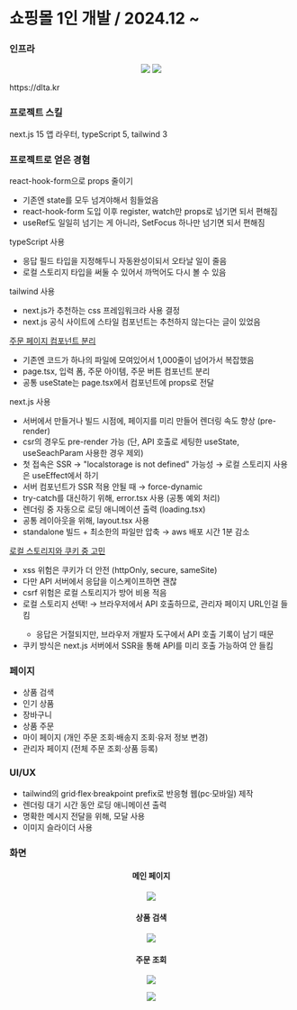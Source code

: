 <h1>쇼핑몰 1인 개발 / 2024.12 ~ </h1>

### 인프라
<p align="center">
  <img src="https://github.com/user-attachments/assets/fee97e3b-fe2a-4662-b7e6-555f3c8f68e5" />
  <img src="https://github.com/user-attachments/assets/b3528f47-4cdb-4fd4-a5bb-2eed72233c6c" />
</p>

<p>https://dlta.kr</p>

### 프로젝트 스킬
next.js 15 앱 라우터, typeScript 5, tailwind 3

### 프로젝트로 얻은 경혐
react-hook-form으로 props 줄이기
<ul>
  <li>기존엔 state를 모두 넘겨야해서 힘들었음</li>
  <li>react-hook-form 도입 이후 register, watch만 props로 넘기면 되서 편해짐</li>
  <li>useRef도 일일히 넘기는 게 아니라, SetFocus 하나만 넘기면 되서 편해짐</li>
</ul>

typeScript 사용
<ul>
  <li>응답 필드 타입을 지정해두니 자동완성이되서 오타날 일이 줄음</li>
  <li>로컬 스토리지 타입을 써둘 수 있어서 까먹어도 다시 볼 수 있음</li>
</ul>

tailwind 사용
<ul>
  <li>next.js가 추천하는 css 프레임워크라 사용 결정</li>
  <li>next.js 공식 사이트에 스타일 컴포넌트는 추천하지 않는다는 글이 있었음</li>
</ul>
<a href="https://github.com/kimtaehyun304/tama/blob/309649ccf024d3f8a79896fe5216417f5f0d516f/app/order/page.tsx#L92">
  주문 페이지 컴포넌트 분리
</a>
<ul>
  <li>기존엔 코드가 하나의 파일에 모여있어서 1,000줄이 넘어가서 복잡했음</li>
  <li>page.tsx, 입력 폼, 주문 아이템, 주문 버튼 컴포넌트 분리</li>
  <li>공통 useState는 page.tsx에서 컴포넌트에 props로 전달</li>
</ul>

next.js 사용
<ul>
  <li>서버에서 만들거나 빌드 시점에, 페이지를 미리 만들어 렌더링 속도 향상 (pre-render)</li>
  <li>csr의 경우도 pre-render 가능 (단, API 호출로 세팅한 useState, useSeachParam 사용한 경우 제외)</li>
  <li>첫 접속은 SSR → "localstorage is not defined" 가능성 → 로컬 스토리지 사용은 useEffect에서 하기</li>
  <li>서버 컴포넌트가 SSR 적용 안될 때 → force-dynamic</li>  
  <li>try-catch를 대신하기 위해, error.tsx 사용 (공통 예외 처리)</li>
  <li>렌더링 중 자동으로 로딩 애니메이션 출력 (loading.tsx)</li>
  <li>공통 레이아웃을 위해, layout.tsx 사용</li>  
  <li>standalone 빌드 + 최소한의 파일만 압축 → aws 배포 시간 1분 감소</li>
</ul>

<a href="https://velog.io/@hyungman304/%ED%86%A0%ED%81%B0-%EB%B3%B4%EA%B4%80-%EC%9C%84%EC%B9%98-%EA%B3%A0%EC%B0%B0">
  로컬 스토리지와 쿠키 중 고민
</a>
<ul>
  <li>xss 위험은 쿠키가 더 안전 (httpOnly, secure, sameSite)</li>
  <li>다만 API 서버에서 응답을 이스케이프하면 괜찮</li>
  <li>csrf 위험은 로컬 스토리지가 방어 비용 적음</li>
  <li>로컬 스토리지 선택! → 브라우저에서 API 호출하므로, 관리자 페이지 URL인걸 들킴</li>
  <ul>
    <li>응답은 거절되지만, 브라우저 개발자 도구에서 API 호출 기록이 남기 때문</li>
  </ul>
  <li>쿠키 방식은 next.js 서버에서 SSR을 통해 API를 미리 호출 가능하여 안 들킴</li>
</ul>

### 페이지
<ul>
  <li>상품 검색</li>
  <li>인기 상품</li>
  <li>장바구니</li>
  <li>상품 주문</li>
  <li>마이 페이지 (개인 주문 조회·배송지 조회·유저 정보 변경)</li>
  <li>관리자 페이지 (전체 주문 조회·상품 등록)</li>
</ul>

### UI/UX
<ul>
  <li>tailwind의 grid·flex·breakpoint prefix로 반응형 웹(pc·모바일) 제작</li>
  <li>렌더링 대기 시간 동안 로딩 애니메이션 출력</li>
  <li>명확한 메시지 전달을 위해, 모달 사용</li>
  <li>이미지 슬라이더 사용</li>
</ul>

### 화면
<h4 align="center">메인 페이지</h4>
<p align="center">
<img src="https://github.com/user-attachments/assets/a2eb56ba-5ce4-4659-bac0-aff5b75a0887" />
</p>

<h4 align="center">상품 검색</h4>
<p align="center">
<img src="https://github.com/user-attachments/assets/2725d254-418a-413a-a349-526648ed98a8" />
</p>

<h4 align="center">주문 조회</h4>
<p align="center">
<img src="https://github.com/user-attachments/assets/0e69a6a8-eb4b-4a16-b827-7875befa78ed" />
</p>

<p align="center">
<img src="https://github.com/user-attachments/assets/3987367e-4403-4355-9e77-7a3fedacd27b" />
</p>
